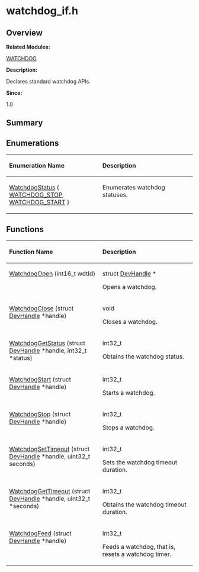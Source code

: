 # watchdog\_if.h<a name="EN-US_TOPIC_0000001055683462"></a>

## **Overview**<a name="section1177159512162113"></a>

**Related Modules:**

[WATCHDOG](watchdog.md)

**Description:**

Declares standard watchdog APIs. 

**Since:**

1.0

## **Summary**<a name="section1620543154162113"></a>

## Enumerations<a name="enum-members"></a>

<a name="table1934207372162113"></a>
<table><thead align="left"><tr id="row1652574881162113"><th class="cellrowborder" valign="top" width="50%" id="mcps1.1.3.1.1"><p id="p639455541162113"><a name="p639455541162113"></a><a name="p639455541162113"></a>Enumeration Name</p>
</th>
<th class="cellrowborder" valign="top" width="50%" id="mcps1.1.3.1.2"><p id="p712922103162113"><a name="p712922103162113"></a><a name="p712922103162113"></a>Description</p>
</th>
</tr>
</thead>
<tbody><tr id="row715316518162113"><td class="cellrowborder" valign="top" width="50%" headers="mcps1.1.3.1.1 "><p id="p632400594162113"><a name="p632400594162113"></a><a name="p632400594162113"></a><a href="watchdog.md#ga3c77a35e1051e3f99238029519ac1954">WatchdogStatus</a> { <a href="watchdog.md#gga3c77a35e1051e3f99238029519ac1954a2579c5f1c789b94d99988476031ec2a6">WATCHDOG_STOP</a>, <a href="watchdog.md#gga3c77a35e1051e3f99238029519ac1954aec39073df0b03eb51cc0e17380b86c68">WATCHDOG_START</a> }</p>
</td>
<td class="cellrowborder" valign="top" width="50%" headers="mcps1.1.3.1.2 "><p id="p376475876162113"><a name="p376475876162113"></a><a name="p376475876162113"></a>Enumerates watchdog statuses. </p>
</td>
</tr>
</tbody>
</table>

## Functions<a name="func-members"></a>

<a name="table230945529162113"></a>
<table><thead align="left"><tr id="row1355399681162113"><th class="cellrowborder" valign="top" width="50%" id="mcps1.1.3.1.1"><p id="p1781456403162113"><a name="p1781456403162113"></a><a name="p1781456403162113"></a>Function Name</p>
</th>
<th class="cellrowborder" valign="top" width="50%" id="mcps1.1.3.1.2"><p id="p435291332162113"><a name="p435291332162113"></a><a name="p435291332162113"></a>Description</p>
</th>
</tr>
</thead>
<tbody><tr id="row590289689162113"><td class="cellrowborder" valign="top" width="50%" headers="mcps1.1.3.1.1 "><p id="p733925530162113"><a name="p733925530162113"></a><a name="p733925530162113"></a><a href="watchdog.md#ga46db3382f1d577feb52a523b8fb5e921">WatchdogOpen</a> (int16_t wdtId)</p>
</td>
<td class="cellrowborder" valign="top" width="50%" headers="mcps1.1.3.1.2 "><p id="p690404353162113"><a name="p690404353162113"></a><a name="p690404353162113"></a>struct <a href="devhandle.md">DevHandle</a> * </p>
<p id="p5586486162113"><a name="p5586486162113"></a><a name="p5586486162113"></a>Opens a watchdog. </p>
</td>
</tr>
<tr id="row1915179051162113"><td class="cellrowborder" valign="top" width="50%" headers="mcps1.1.3.1.1 "><p id="p2085734822162113"><a name="p2085734822162113"></a><a name="p2085734822162113"></a><a href="watchdog.md#ga2090460cfbf603f7ac5d71f897a21bc5">WatchdogClose</a> (struct <a href="devhandle.md">DevHandle</a> *handle)</p>
</td>
<td class="cellrowborder" valign="top" width="50%" headers="mcps1.1.3.1.2 "><p id="p881147363162113"><a name="p881147363162113"></a><a name="p881147363162113"></a>void </p>
<p id="p284232915162113"><a name="p284232915162113"></a><a name="p284232915162113"></a>Closes a watchdog. </p>
</td>
</tr>
<tr id="row1164888691162113"><td class="cellrowborder" valign="top" width="50%" headers="mcps1.1.3.1.1 "><p id="p1903527601162113"><a name="p1903527601162113"></a><a name="p1903527601162113"></a><a href="watchdog.md#ga37d1311664523c25557b1280cb51ebdf">WatchdogGetStatus</a> (struct <a href="devhandle.md">DevHandle</a> *handle, int32_t *status)</p>
</td>
<td class="cellrowborder" valign="top" width="50%" headers="mcps1.1.3.1.2 "><p id="p1098468300162113"><a name="p1098468300162113"></a><a name="p1098468300162113"></a>int32_t </p>
<p id="p685354432162113"><a name="p685354432162113"></a><a name="p685354432162113"></a>Obtains the watchdog status. </p>
</td>
</tr>
<tr id="row1239342195162113"><td class="cellrowborder" valign="top" width="50%" headers="mcps1.1.3.1.1 "><p id="p1422591149162113"><a name="p1422591149162113"></a><a name="p1422591149162113"></a><a href="watchdog.md#ga9e0f7009b8b117c6ffa7d10bc0267260">WatchdogStart</a> (struct <a href="devhandle.md">DevHandle</a> *handle)</p>
</td>
<td class="cellrowborder" valign="top" width="50%" headers="mcps1.1.3.1.2 "><p id="p2124484602162113"><a name="p2124484602162113"></a><a name="p2124484602162113"></a>int32_t </p>
<p id="p999591563162113"><a name="p999591563162113"></a><a name="p999591563162113"></a>Starts a watchdog. </p>
</td>
</tr>
<tr id="row350076709162113"><td class="cellrowborder" valign="top" width="50%" headers="mcps1.1.3.1.1 "><p id="p1735041362162113"><a name="p1735041362162113"></a><a name="p1735041362162113"></a><a href="watchdog.md#ga0e45eae23d6fa67ebb2f5984d3b44c84">WatchdogStop</a> (struct <a href="devhandle.md">DevHandle</a> *handle)</p>
</td>
<td class="cellrowborder" valign="top" width="50%" headers="mcps1.1.3.1.2 "><p id="p63724145162113"><a name="p63724145162113"></a><a name="p63724145162113"></a>int32_t </p>
<p id="p400542681162113"><a name="p400542681162113"></a><a name="p400542681162113"></a>Stops a watchdog. </p>
</td>
</tr>
<tr id="row800000607162113"><td class="cellrowborder" valign="top" width="50%" headers="mcps1.1.3.1.1 "><p id="p1879180127162113"><a name="p1879180127162113"></a><a name="p1879180127162113"></a><a href="watchdog.md#ga3a632198f1337342fba3bdb9c91d4b99">WatchdogSetTimeout</a> (struct <a href="devhandle.md">DevHandle</a> *handle, uint32_t seconds)</p>
</td>
<td class="cellrowborder" valign="top" width="50%" headers="mcps1.1.3.1.2 "><p id="p1779077595162113"><a name="p1779077595162113"></a><a name="p1779077595162113"></a>int32_t </p>
<p id="p145104583162113"><a name="p145104583162113"></a><a name="p145104583162113"></a>Sets the watchdog timeout duration. </p>
</td>
</tr>
<tr id="row1187219659162113"><td class="cellrowborder" valign="top" width="50%" headers="mcps1.1.3.1.1 "><p id="p843532110162113"><a name="p843532110162113"></a><a name="p843532110162113"></a><a href="watchdog.md#ga1dd8d1e262f8413826025cc868afc563">WatchdogGetTimeout</a> (struct <a href="devhandle.md">DevHandle</a> *handle, uint32_t *seconds)</p>
</td>
<td class="cellrowborder" valign="top" width="50%" headers="mcps1.1.3.1.2 "><p id="p601172573162113"><a name="p601172573162113"></a><a name="p601172573162113"></a>int32_t </p>
<p id="p369400817162113"><a name="p369400817162113"></a><a name="p369400817162113"></a>Obtains the watchdog timeout duration. </p>
</td>
</tr>
<tr id="row78165635162113"><td class="cellrowborder" valign="top" width="50%" headers="mcps1.1.3.1.1 "><p id="p1267914808162113"><a name="p1267914808162113"></a><a name="p1267914808162113"></a><a href="watchdog.md#ga4d7a6beafd6a2702ef2a2b32618c5732">WatchdogFeed</a> (struct <a href="devhandle.md">DevHandle</a> *handle)</p>
</td>
<td class="cellrowborder" valign="top" width="50%" headers="mcps1.1.3.1.2 "><p id="p1418627566162113"><a name="p1418627566162113"></a><a name="p1418627566162113"></a>int32_t </p>
<p id="p757964831162113"><a name="p757964831162113"></a><a name="p757964831162113"></a>Feeds a watchdog, that is, resets a watchdog timer. </p>
</td>
</tr>
</tbody>
</table>

